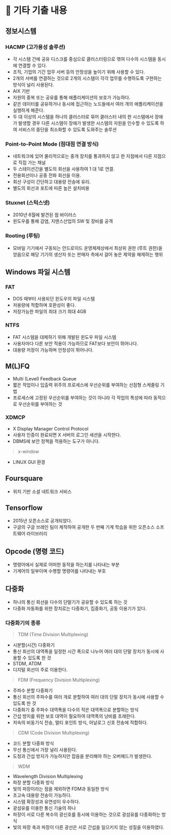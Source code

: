 # 📑 기타 기출 내용

## 정보시스템

### HACMP (고가용성 솔루션)

- 각 시스템 간에 공유 디스크를 중심으로 클러스터링으로 엮여 다수의 시스템을 동시에 연결할 수 있다.
- 조직, 기업의 기간 업무 서버 등의 안정성을 높이기 위해 사용할 수 있다.
- 2개의 서버를 연결하는 것으로 2개의 시스템이 각각 업무를 수행하도록 구현하는 방식이 널리 사용된다.
- AIX 기반
- 자원의 중복 또는 공유를 통해 애플리케이션의 보호가 가능하다.
- 같은 데이터를 공유하거나 동시에 접근하는 노드들에서 여러 개의 애플리케이션을 실행하게 해준다.
- 두 대 이상의 시스템을 하나의 클러스터로 묶어 클러스터 내의 한 시스템에서 장애가 발생할 경우 다른 시스템이 장애가 발생한 시스템의 자원을 인수할 수 있도록 하여 서비스의 중단을 최소화할 수 있도록 도와주는 솔루션

### Point-to-Point Mode (점대점 연결 방식)

- 네트워크에 있어 물리적으로는 중개 장치를 통과하지 않고 한 지점에서 다른 지점으로 직접 가는 채널
- 두 스테이션간을 별도의 회선을 사용하여 1 대 1로 연결.
- 전용회선이나 공중 전화 회선을 이용.
- 회선 구성이 간단하고 대용량 전송에 유리.
- 별도의 회선과 포트에 따른 높은 설치비용

### Stuxnet (스턱스넷)

- 2010년 6월에 발견된 웜 바이러스
- 윈도우를 통해 감염, 지맨스산업의 SW 및 장비를 공격

### Rooting (루팅)

- 모바일 기기에서 구동되는 안드로이드 운영체제상에서 최상위 권한 (루트 권한)을 얻음으로 해당 기기의 생산자 또는 판매자 측에서 걸어 놓은 제약을 해제하는 행위

## Windows 파일 시스템

### FAT

- DOS 때부터 사용되던 윈도우의 파일 시스템
- 저용량에 적합하며 호환성이 좋다.
- 저장가능한 파일의 최대 크기 최대 4GB

### NTFS

- FAT 시스템을 대체하기 위해 개발된 윈도우 파일 시스템
- 사용자마다 다른 보안 적용이 가능하므로 FAT보다 보안이 뛰어나다.
- 대용량 저장이 가능하며 안정성이 뛰어나다.

## M(L)FQ

- Multi (Level) Feedback Queue
- 짧은 작업이나 입출력 위주의 프로세스에 우선순위를 부여하는 선점형 스케줄링 기법
- 프로세스에 고정된 우선순위를 부여하는 것이 아니라 각 작업의 특성에 따라 동적으로 우선순위를 부여하는 것

### XDMCP

- X Display Manager Control Protocol
- 사용자 인증이 완료되면 X 서버의 로그인 세션을 시작한다.
- DBMS에 보안 정책을 적용하는 도구가 아니다.

> x-window

- LINUX GUI 환경

## Foursquare

- 위치 기반 소셜 네트워크 서비스

## Tensorflow

- 2015년 오픈소스로 공개되었다.
- 구글의 구글 브레인 팀이 제작하여 공개한 두 번째 기계 학습을 위한 오픈소스 소프트웨어 라이브러리

## Opcode (명령 코드)

- 명령어에서 실제로 어떠한 동작을 하는지를 나타내는 부분
- 기계어의 일부이며 수행할 명령어를 나타내는 부호

## 다중화

- 하나의 통신 회선을 다수의 단말기가 공유할 수 있도록 하는 것
- 다중화 자동화를 위한 장치로는 다중화기, 집중화기, 공동 이용기가 있다.

### 다중화기의 종류

> TDM (Time Division Multiplexing)

- 시분할(시간) 다중화기
- 통신 회선의 대역폭을 일정한 시간 폭으로 나누어 여러 대의 단말 장치가 동시에 사용할 수 있도록 한 것
- STDM, ATDM
- 디지털 회선이 주로 이용한다.

> FDM (Frequency Division Multiplexing)

- 주파수 분할 다중화기
- 통신 회선의 주파수를 여러 개로 분할하여 여러 대의 단말 장치가 동시에 사용할 수 있도록 한 것
- 다중화기 중 주파수 대역폭을 다수의 작은 대역폭으로 분할하는 방식
- 간섭 방지를 위한 보호 대역이 필요하여 대역폭의 낭비를 초래한다.
- 저속의 비동기식 전송, 멀티 포인트 방식, 아날로그 신호 전송에 적합하다.

> CDM (Code Division Multiplexing)

- 코드 분할 다중화 방식
- 무선 통신에서 가장 널리 사용된다.
- 도청과 간섭 방지가 가능하지만 잡음을 분리해야 하는 오버헤드가 발생한다.

> WDM

- Wavelength Division Multiplexing
- 파장 분할 다중화 방식
- 빛의 파장이라는 점을 제외하면 FDM과 동일한 방식
- 초고속 대용량 전송이 가능하다.
- 시스템 확장성과 유연성이 우수하다.
- 광섬유를 이용한 통신 기술의 하나
- 파장이 서로 다른 복수의 광신호를 동시에 이용하는 것으로 광섬유를 다중화하는 방식
- 빛의 파장 축과 파장이 다른 광선은 서로 간섭을 일으키지 않는 성질을 이용하였다.
